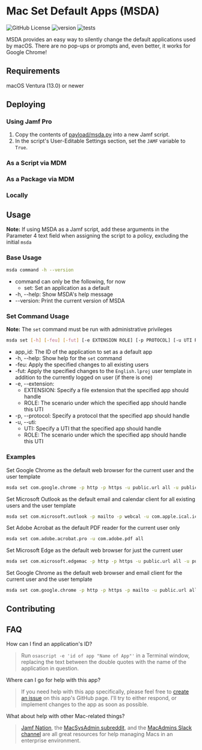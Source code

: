 # Mac Set Default Apps (MSDA)

![GitHub License](https://img.shields.io/github/license/targendaz2/Mac-Set-Default-Apps)
![version](https://img.shields.io/github/package-json/v/targendaz2/Mac-Set-Default-Apps/jxa-v2?label=version)
![tests](https://github.com/targendaz2/Mac-Set-Default-Apps/actions/workflows/test.yml/badge.svg?branch=jxa-v2)

MSDA provides an easy way to silently change the default applications used by macOS. There are no pop-ups or prompts and, even better, it works for Google Chrome!

## Requirements

macOS Ventura (13.0) or newer

## Deploying

### Using Jamf Pro

1. Copy the contents of [payload/msda.py](https://github.com/targendaz2/Mac-Set-Default-Apps/blob/master/payload/msda.py) into a new Jamf script.
2. In the script's User-Editable Settings section, set the `JAMF` variable to `True`.

### As a Script via MDM

### As a Package via MDM

### Locally

## Usage

**Note:** If using MSDA as a Jamf script, add these arguments in the Parameter 4 text field when assigning the script to a policy, excluding the initial `msda`

### Base Usage

```bash
msda command -h --version
```

- command can only be the following, for now
  - set: Set an application as a default
- -h, --help: Show MSDA's help message
- --version: Print the current version of MSDA

### Set Command Usage

**Note:** The `set` command must be run with administrative privileges

```bash
msda set [-h] [-feu] [-fut] [-e EXTENSION ROLE] [-p PROTOCOL] [-u UTI ROLE] app_id
```

- app_id: The ID of the application to set as a default app
- -h, --help: Show help for the `set` command
- -feu: Apply the specified changes to all existing users
- -fut: Apply the specified changes to the `English.lproj` user template in addition to the currently logged on user (if there is one)
- -e, --extension:
  - EXTENSION: Specify a file extension that the specified app should handle
  - ROLE: The scenario under which the specified app should handle this UTI
- -p, --protocol: Specify a protocol that the specified app should handle
- -u, --uti:
  - UTI: Specify a UTI that the specified app should handle
  - ROLE: The scenario under which the specified app should handle this UTI

### Examples

Set Google Chrome as the default web browser for the current user and the user template

```bash
msda set com.google.chrome -p http -p https -u public.url all -u public.html viewer -u public.xhtml all -fut
```

Set Microsoft Outlook as the default email and calendar client for all existing users and the user template

```bash
msda set com.microsoft.outlook -p mailto -p webcal -u com.apple.ical.ics all -u com.apple.ical.vcs all -feu -fut
```

Set Adobe Acrobat as the default PDF reader for the current user only

```bash
msda set com.adobe.acrobat.pro -u com.adobe.pdf all
```

Set Microsoft Edge as the default web browser for just the current user

```bash
msda set com.microsoft.edgemac -p http -p https -u public.url all -u public.html viewer -u public.xhtml all
```

Set Google Chrome as the default web browser and email client for the current user and the user template

```bash
msda set com.google.chrome -p http -p https -p mailto -u public.url all -u public.html viewer -u public.xhtml all -fut
```

## Contributing

## FAQ

How can I find an application's ID?

> Run `osascript -e 'id of app "Name of App"'` in a Terminal window, replacing the text between the double quotes with the name of the application in question.

Where can I go for help with this app?

> If you need help with this app specifically, please feel free to [create an issue](https://github.com/targendaz2/Mac-Set-Default-Apps/issues/new) on this app's GitHub page. I'll try to either respond, or implement changes to the app as soon as possible.

What about help with other Mac-related things?

> [Jamf Nation](https://www.jamf.com/jamf-nation/), the [MacSysAdmin subreddit](https://www.reddit.com/r/macsysadmin/), and the [MacAdmins Slack channel](https://macadmins.slack.com) are all great resources for help managing Macs in an enterprise environment.
